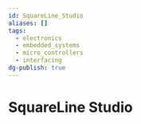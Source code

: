 ```yaml
---
id: SquareLine_Studio
aliases: []
tags:
  - electronics
  - embedded_systems
  - micro_controllers
  - interfacing
dg-publish: true
---
```

# SquareLine Studio 
